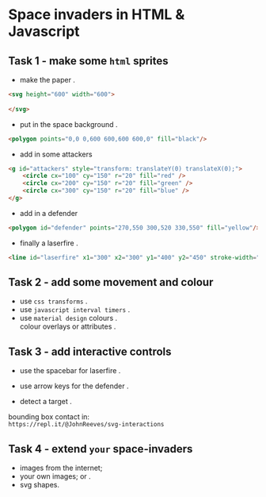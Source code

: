 # Space invaders in HTML & Javascript

## Task 1 - make some `html` sprites

* make the paper .  

```HTML
<svg height="600" width="600">
  
</svg>
```

* put in the space background .  

```HTML
<polygon points="0,0 0,600 600,600 600,0" fill="black"/>
```

* add in some attackers    

```HTML
<g id="attackers" style="transform: translateY(0) translateX(0);">
	<circle cx="100" cy="150" r="20" fill="red" />
	<circle cx="200" cy="150" r="20" fill="green" />
	<circle cx="300" cy="150" r="20" fill="blue" />
</g>
```

* add in a defender    

```HTML
<polygon id="defender" points="270,550 300,520 330,550" fill="yellow"/>
```

* finally a laserfire .  

```HTML
<line id="laserfire" x1="300" x2="300" y1="400" y2="450" stroke-width="5" stroke="grey"/>
```

## Task 2 - add some movement and colour

* use `css transforms` .  
* use `javascript interval timers` .  
* use `material design` colours .  
colour overlays or attributes .  

## Task 3 - add interactive controls

* use the spacebar for laserfire .  

* use arrow keys for the defender .  

* detect a target .  

bounding box contact in:   
`https://repl.it/@JohnReeves/svg-interactions`

## Task 4 - extend `your` space-invaders

* images from the internet;   
* your own images; or .  
* svg shapes.   
